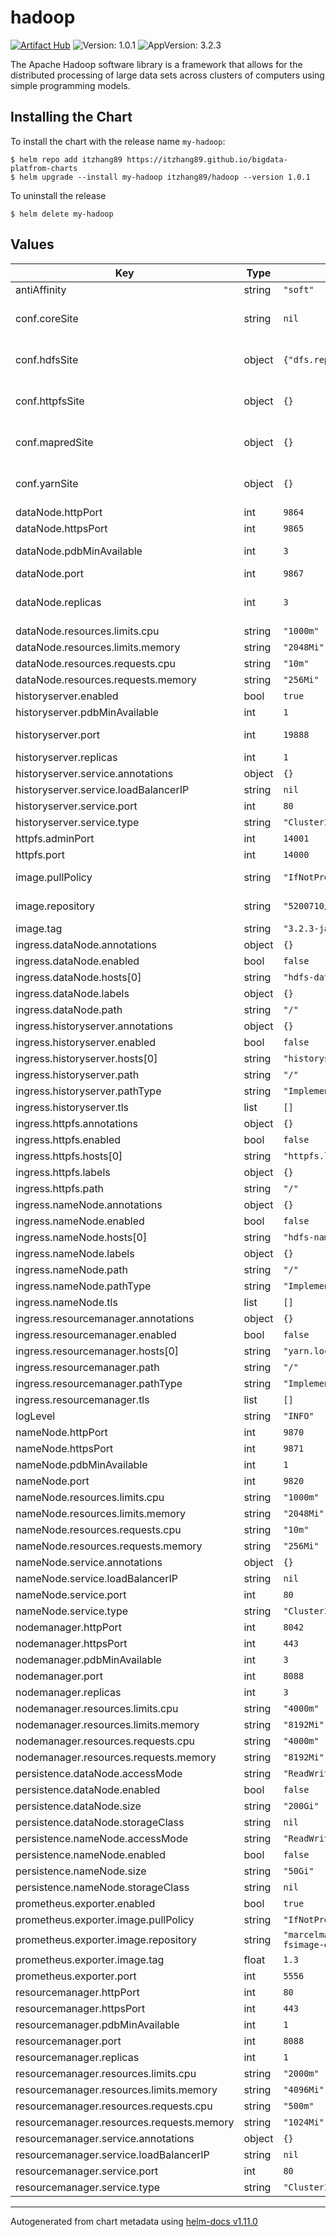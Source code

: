 # hadoop

[![Artifact Hub](https://img.shields.io/endpoint?url=https://artifacthub.io/badge/repository/hadoop)](https://artifacthub.io/packages/helm/bigdata-charts/hadoop) ![Version: 1.0.1](https://img.shields.io/badge/Version-1.0.1-informational?style=flat-square) ![AppVersion: 3.2.3](https://img.shields.io/badge/AppVersion-3.2.3-informational?style=flat-square)

The Apache Hadoop software library is a framework that allows for the distributed processing of large data sets across clusters of computers using simple programming models.

## Installing the Chart

To install the chart with the release name `my-hadoop`:

```console
$ helm repo add itzhang89 https://itzhang89.github.io/bigdata-platfrom-charts
$ helm upgrade --install my-hadoop itzhang89/hadoop --version 1.0.1
```
To uninstall the release

```console
$ helm delete my-hadoop
```

## Values

| Key | Type | Default | Description |
|-----|------|---------|-------------|
| antiAffinity | string | `"soft"` |  |
| conf.coreSite | string | `nil` | conf.coreSite this configuration will take effect in the core-site.xml file |
| conf.hdfsSite | object | `{"dfs.replication":3}` | conf.hdfsSite this configuration will take effect in the hdfs-site.xml file |
| conf.httpfsSite | object | `{}` | conf.httpfsSite this configuration will take effect in the httpfs-site.xml file |
| conf.mapredSite | object | `{}` | conf.mapredSite this configuration will take effect in the mapred-site.xml file |
| conf.yarnSite | object | `{}` | conf.yarnSite this configuration will take effect in the yarn-site.xml file |
| dataNode.httpPort | int | `9864` |  |
| dataNode.httpsPort | int | `9865` |  |
| dataNode.pdbMinAvailable | int | `3` | ensure to set this value before deploying |
| dataNode.port | int | `9867` |  |
| dataNode.replicas | int | `3` | ensure this value is higher or equal to 'conf.hdfsSite.dfs.replication' |
| dataNode.resources.limits.cpu | string | `"1000m"` |  |
| dataNode.resources.limits.memory | string | `"2048Mi"` |  |
| dataNode.resources.requests.cpu | string | `"10m"` |  |
| dataNode.resources.requests.memory | string | `"256Mi"` |  |
| historyserver.enabled | bool | `true` |  |
| historyserver.pdbMinAvailable | int | `1` |  |
| historyserver.port | int | `19888` | historyserver container port. Default HTTP port is 19888. |
| historyserver.replicas | int | `1` |  |
| historyserver.service.annotations | object | `{}` |  |
| historyserver.service.loadBalancerIP | string | `nil` |  |
| historyserver.service.port | int | `80` |  |
| historyserver.service.type | string | `"ClusterIP"` |  |
| httpfs.adminPort | int | `14001` |  |
| httpfs.port | int | `14000` |  |
| image.pullPolicy | string | `"IfNotPresent"` | hadoop Docker image pullPolicy |
| image.repository | string | `"5200710/hadoop"` | hadoop Docker image repository. eg. [Docker Hub| Hadoop ](https://hub.docker.com/repository/docker/5200710/hadoop) |
| image.tag | string | `"3.2.3-java8"` | hadoop Docker image tag |
| ingress.dataNode.annotations | object | `{}` |  |
| ingress.dataNode.enabled | bool | `false` |  |
| ingress.dataNode.hosts[0] | string | `"hdfs-datanode.local"` |  |
| ingress.dataNode.labels | object | `{}` |  |
| ingress.dataNode.path | string | `"/"` |  |
| ingress.historyserver.annotations | object | `{}` |  |
| ingress.historyserver.enabled | bool | `false` |  |
| ingress.historyserver.hosts[0] | string | `"historyserver.local"` |  |
| ingress.historyserver.path | string | `"/"` |  |
| ingress.historyserver.pathType | string | `"ImplementationSpecific"` |  |
| ingress.historyserver.tls | list | `[]` |  |
| ingress.httpfs.annotations | object | `{}` |  |
| ingress.httpfs.enabled | bool | `false` |  |
| ingress.httpfs.hosts[0] | string | `"httpfs.local"` |  |
| ingress.httpfs.labels | object | `{}` |  |
| ingress.httpfs.path | string | `"/"` |  |
| ingress.nameNode.annotations | object | `{}` |  |
| ingress.nameNode.enabled | bool | `false` |  |
| ingress.nameNode.hosts[0] | string | `"hdfs-namenode.local"` |  |
| ingress.nameNode.labels | object | `{}` |  |
| ingress.nameNode.path | string | `"/"` |  |
| ingress.nameNode.pathType | string | `"ImplementationSpecific"` |  |
| ingress.nameNode.tls | list | `[]` |  |
| ingress.resourcemanager.annotations | object | `{}` |  |
| ingress.resourcemanager.enabled | bool | `false` |  |
| ingress.resourcemanager.hosts[0] | string | `"yarn.local"` |  |
| ingress.resourcemanager.path | string | `"/"` |  |
| ingress.resourcemanager.pathType | string | `"ImplementationSpecific"` |  |
| ingress.resourcemanager.tls | list | `[]` |  |
| logLevel | string | `"INFO"` |  |
| nameNode.httpPort | int | `9870` |  |
| nameNode.httpsPort | int | `9871` |  |
| nameNode.pdbMinAvailable | int | `1` |  |
| nameNode.port | int | `9820` |  |
| nameNode.resources.limits.cpu | string | `"1000m"` |  |
| nameNode.resources.limits.memory | string | `"2048Mi"` |  |
| nameNode.resources.requests.cpu | string | `"10m"` |  |
| nameNode.resources.requests.memory | string | `"256Mi"` |  |
| nameNode.service.annotations | object | `{}` |  |
| nameNode.service.loadBalancerIP | string | `nil` |  |
| nameNode.service.port | int | `80` |  |
| nameNode.service.type | string | `"ClusterIP"` |  |
| nodemanager.httpPort | int | `8042` |  |
| nodemanager.httpsPort | int | `443` |  |
| nodemanager.pdbMinAvailable | int | `3` |  |
| nodemanager.port | int | `8088` |  |
| nodemanager.replicas | int | `3` |  |
| nodemanager.resources.limits.cpu | string | `"4000m"` |  |
| nodemanager.resources.limits.memory | string | `"8192Mi"` |  |
| nodemanager.resources.requests.cpu | string | `"4000m"` |  |
| nodemanager.resources.requests.memory | string | `"8192Mi"` |  |
| persistence.dataNode.accessMode | string | `"ReadWriteOnce"` |  |
| persistence.dataNode.enabled | bool | `false` |  |
| persistence.dataNode.size | string | `"200Gi"` |  |
| persistence.dataNode.storageClass | string | `nil` |  |
| persistence.nameNode.accessMode | string | `"ReadWriteOnce"` |  |
| persistence.nameNode.enabled | bool | `false` |  |
| persistence.nameNode.size | string | `"50Gi"` |  |
| persistence.nameNode.storageClass | string | `nil` |  |
| prometheus.exporter.enabled | bool | `true` |  |
| prometheus.exporter.image.pullPolicy | string | `"IfNotPresent"` |  |
| prometheus.exporter.image.repository | string | `"marcelmay/hadoop-hdfs-fsimage-exporter"` |  |
| prometheus.exporter.image.tag | float | `1.3` |  |
| prometheus.exporter.port | int | `5556` |  |
| resourcemanager.httpPort | int | `80` |  |
| resourcemanager.httpsPort | int | `443` |  |
| resourcemanager.pdbMinAvailable | int | `1` |  |
| resourcemanager.port | int | `8088` |  |
| resourcemanager.replicas | int | `1` |  |
| resourcemanager.resources.limits.cpu | string | `"2000m"` |  |
| resourcemanager.resources.limits.memory | string | `"4096Mi"` |  |
| resourcemanager.resources.requests.cpu | string | `"500m"` |  |
| resourcemanager.resources.requests.memory | string | `"1024Mi"` |  |
| resourcemanager.service.annotations | object | `{}` |  |
| resourcemanager.service.loadBalancerIP | string | `nil` |  |
| resourcemanager.service.port | int | `80` |  |
| resourcemanager.service.type | string | `"ClusterIP"` |  |

----------------------------------------------
Autogenerated from chart metadata using [helm-docs v1.11.0](https://github.com/norwoodj/helm-docs/releases/v1.11.0)
